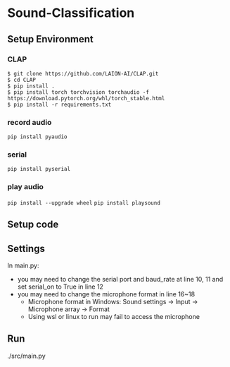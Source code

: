 # Sound-Classification
## Setup Environment
### CLAP
```
$ git clone https://github.com/LAION-AI/CLAP.git
$ cd CLAP
$ pip install .
$ pip install torch torchvision torchaudio -f https://download.pytorch.org/whl/torch_stable.html
$ pip install -r requirements.txt
```
### record audio
`pip install pyaudio`
### serial
`pip install pyserial`
### play audio
`pip install --upgrade wheel`
`pip install playsound`
## Setup code
## Settings
In main.py:
* you may need to change the serial port and baud_rate at line 10, 11 and set serial_on to True in line 12
* you may need to change the microphone format in line 16~18
    * Microphone format in Windows: Sound settings -> Input -> Microphone array -> Format
    * Using wsl or linux to run may fail to access the microphone
## Run
./src/main.py